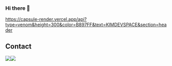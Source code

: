 ### Hi there 👋
https://capsule-render.vercel.app/api?type=venom&height=300&color=B897FF&text=KIMDEVSPACE&section=header
## Contact
<div style="display:flex; flex-direction:row;">
    <a href="mailto:ejk5148@gmail.com">
        <img src="https://img.shields.io/badge/
        Gmail-EA4335?style=for-the-badge&logo=Gmail&logoColor=white"> 
    </a>
    <a href="https://www.instagram.com/dmlwndd">
        <img src="https://img.shields.io/badge/
        Instagram-E4405F?style=for-the-badge&logo=Instagram&logoColor=white"> 
    </a>








    
<!--
**kimdevspace/kimdevspace** is a ✨ _special_ ✨ repository because its `README.md` (this file) appears on your GitHub profile.

Here are some ideas to get you started:

- 🔭 I’m currently working on ...
- 🌱 I’m currently learning ...
- 👯 I’m looking to collaborate on ...
- 🤔 I’m looking for help with ...
- 💬 Ask me about ...
- 📫 How to reach me: ...
- 😄 Pronouns: ...
- ⚡ Fun fact: ...
-->
